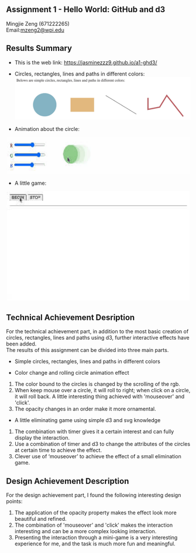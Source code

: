 Assignment 1 - Hello World: GitHub and d3  
---

Mingjie Zeng (671222265)   
Email:mzeng2@wpi.edu


Results Summary
---
- This is the web link: https://jasminezzz9.github.io/a1-ghd3/
- Circles, rectangles, lines and paths in different colors:
![image](https://github.com/JasmineZZZ9/a1-ghd3/blob/master/gif/simple.jpg)

- Animation about the circle:
<div align=center><img src="https://github.com/JasmineZZZ9/a1-ghd3/blob/master/gif/rolling%20circles_.gif" width="500" height="100" /></div>

- A little game:
<div align=center><img src="https://github.com/JasmineZZZ9/a1-ghd3/blob/master/gif/game_.gif" width="500" height="300" /></div>

Technical Achievement Desription
---

For the technical achievement part, in addition to the most basic creation of circles, rectangles, lines and paths using d3, further interactive effects have been added.  
The results of this assignment can be divided into three main parts.  
- Simple circles, rectangles, lines and paths in different colors

- Color change and rolling circle animation effect
1. The color bound to the circles is changed by the scrolling of the rgb.
2. When keep mouse over a circle, it will roll to right; when click on a circle, it will roll back. A little interesting thing achieved with 'mouseover' and 'click'. 
3. The opacity changes in an order make it more ornamental.

- A little eliminating game using simple d3 and svg knowledge
1. The combination with timer gives it a certain interest and can fully display the interaction.
2. Use a combination of timer and d3 to change the attributes of the circles at certain time to achieve the effect.
3. Clever use of ‘mouseover’ to achieve the effect of a small elimination game.


Design Achievement Description
---

For the design achievement part, I found the following interesting design points:
1. The application of the opacity property makes the effect look more beautiful and refined.
2. The combination of 'mouseover' and 'click' makes the interaction interesting and can be a more complex looking interaction.
3. Presenting the interaction through a mini-game is a very interesting experience for me, and the task is much more fun and meaningful.


